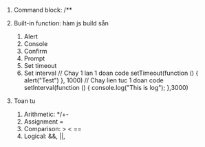 1. Command block: /**
2. Built-in function: hàm js build sẵn
    1. Alert
    2. Console
    3. Confirm
    4. Prompt
    5. Set timeout
    6. Set interval
    // Chay 1 lan 1 doan code
    setTimeout(function () {
        alert("Test")
    }, 1000)
    // Chay lien tuc 1 doan code
    setInterval(function () {
        console.log("This is log");
    },3000)

3. Toan tu
    1. Arithmetic: */+-
    2. Assignment =
    3. Comparison: > < ==
    4. Logical: &&, ||, 

